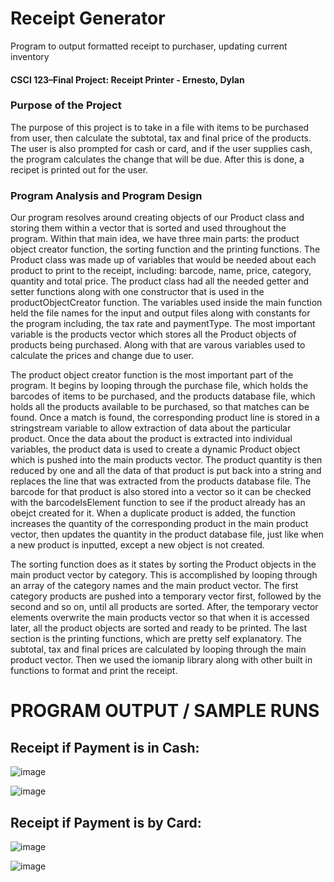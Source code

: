 # Receipt Generator
Program to output formatted receipt to purchaser, updating current inventory 

#### CSCI 123–Final Project: Receipt Printer - Ernesto, Dylan  ####

### Purpose of the Project ###
The purpose of this project is to take in a file with items to be purchased from user, then
calculate the subtotal, tax and final price of the products. The user is also prompted for cash or card,
and if the user supplies cash, the program calculates the change that will be due. After this is done, a
recipet is printed out for the user.

### Program Analysis and Program Design ###
Our program resolves around creating objects of our Product class and storing them within a
vector that is sorted and used throughout the program. Within that main idea, we have three main
parts: the product object creator function, the sorting function and the printing functions.
The Product class was made up of variables that would be needed about each product to
print to the receipt, including: barcode, name, price, category, quantity and total price. The product
class had all the needed getter and setter functions along with one constructor that is used in the
productObjectCreator function. The variables used inside the main function held the file names for
the input and output files along with constants for the program including, the tax rate and
paymentType. The most important variable is the products vector which stores all the Product
objects of products being purchased. Along with that are varous variables used to calculate the
prices and change due to user.

The product object creator function is the most important part of the program. It begins by
looping through the purchase file, which holds the barcodes of items to be purchased, and the
products database file, which holds all the products available to be purchased, so that matches can
be found. Once a match is found, the corresponding product line is stored in a stringstream variable
to allow extraction of data about the particular product. Once the data about the product is extracted
into individual variables, the product data is used to create a dynamic Product object which is
pushed into the main products vector. The product quantity is then reduced by one and all the data
of that product is put back into a string and replaces the line that was extracted from the products
database file. The barcode for that product is also stored into a vector so it can be checked with the
barcodeIsElement function to see if the product already has an obejct created for it. When a
duplicate product is added, the function increases the quantity of the corresponding product in the
main product vector, then updates the quantity in the product database file, just like when a new
product is inputted, except a new object is not created.

The sorting function does as it states by sorting the Product objects in the main product
vector by category. This is accomplished by looping through an array of the category names and the
main product vector. The first category products are pushed into a temporary vector first, followed
by the second and so on, until all products are sorted. After, the temporary vector elements
overwrite the main products vector so that when it is accessed later, all the product objects are
sorted and ready to be printed. The last section is the printing functions, which are pretty self
explanatory. The subtotal, tax and final prices are calculated by looping through the main product
vector. Then we used the iomanip library along with other built in functions to format and print the
receipt.

# PROGRAM OUTPUT / SAMPLE RUNS #

## Receipt if Payment is in Cash: ##

![image](https://user-images.githubusercontent.com/37064367/67988306-d3749f80-fbec-11e9-95df-c61e888a4fdb.png)

![image](https://user-images.githubusercontent.com/37064367/67988315-d66f9000-fbec-11e9-9e72-d1db23583dcc.png)

## Receipt if Payment is by Card: ##

![image](https://user-images.githubusercontent.com/37064367/67988321-d96a8080-fbec-11e9-92fc-658634388c5e.png)

![image](https://user-images.githubusercontent.com/37064367/67988326-db344400-fbec-11e9-9124-7510b9a79411.png)
